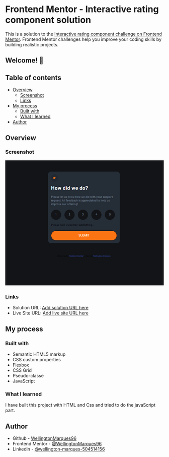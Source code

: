 # Frontend Mentor - Interactive rating component solution

This is a solution to the [Interactive rating component challenge on Frontend Mentor](https://www.frontendmentor.io/challenges/interactive-rating-component-koxpeBUmI). Frontend Mentor challenges help you improve your coding skills by building realistic projects.

## Welcome! 👋

## Table of contents

- [Overview](#overview)
  - [Screenshot](#screenshot)
  - [Links](#links)
- [My process](#my-process)
  - [Built with](#built-with)
  - [What I learned](#what-i-learned)
- [Author](#author)

## Overview

### Screenshot

![image](./images/Captura%20de%20tela_20230109_214959.png)

### Links

- Solution URL: [Add solution URL here](https:)
- Live Site URL: [Add live site URL here](https://wellingtonmarques96.github.io/interative-ratingmentor.io/)

## My process

### Built with

- Semantic HTML5 markup
- CSS custom properties
- Flexbox
- CSS Grid
- Pseudo-classe
- JavaScript

### What I learned

I have built this project with HTML and Css and tried to do the javaScript part.

## Author

- Github - [WellingtonMarques96](https://github.com/WellingtonMarques96)
- Frontend Mentor - [@WellingtonMarques96](https://www.frontendmentor.io/profile/WellingtonMarques96)
- Linkedin - [@wellington-marques-504514156](https://www.linkedin.com/in/wellington-marques-504514156/)
